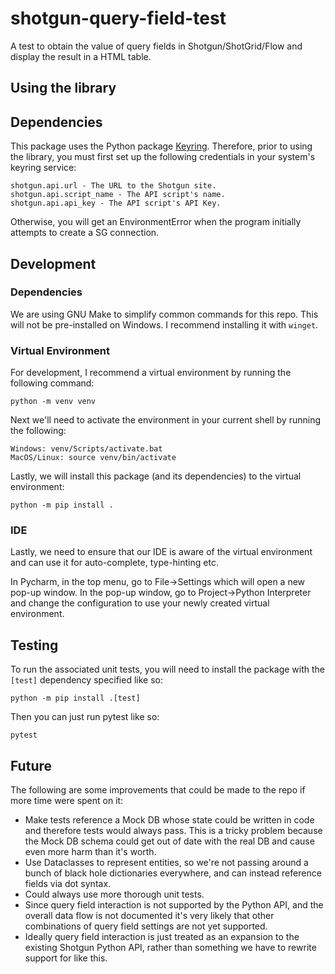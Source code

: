 # shotgun-query-field-test
A test to obtain the value of query fields in Shotgun/ShotGrid/Flow and display the result in a HTML table.

## Using the library

## Dependencies

This package uses the Python package [Keyring](https://pypi.org/project/keyring/).
Therefore, prior to using the library, you must first set up the following credentials in your system's keyring service:

```commandline
shotgun.api.url - The URL to the Shotgun site.
shotgun.api.script_name - The API script's name.
shotgun.api.api_key - The API script's API Key.
```

Otherwise, you will get an EnvironmentError when the program initially attempts to create a SG connection.

## Development

### Dependencies

We are using GNU Make to simplify common commands for this repo. This will not be pre-installed on Windows.
I recommend installing it with `winget`.

### Virtual Environment

For development, I recommend a virtual environment by running the following command:

```commandline
python -m venv venv
```

Next we'll need to activate the environment in your current shell by running the following:

```commandline
Windows: venv/Scripts/activate.bat
MacOS/Linux: source venv/bin/activate
```

Lastly, we will install this package (and its dependencies) to the virtual environment:

```commandline
python -m pip install .
```

### IDE

Lastly, we need to ensure that our IDE is aware of the virtual environment and can use it for
auto-complete, type-hinting etc.

In Pycharm, in the top menu, go to File->Settings which will open a new pop-up window. In the pop-up
window, go to Project->Python Interpreter and change the configuration to use your newly created
virtual environment.

## Testing

To run the associated unit tests, you will need to install the package with the `[test]` dependency
specified like so:

```commandline
python -m pip install .[test]
```

Then you can just run pytest like so:

```
pytest
```

## Future

The following are some improvements that could be made to the repo if more time were spent on it:

- Make tests reference a Mock DB whose state could be written in code and therefore tests would always pass. This
is a tricky problem because the Mock DB schema could get out of date with the real DB and cause even more harm than
it's worth.
- Use Dataclasses to represent entities, so we're not passing around a bunch of black hole dictionaries everywhere, and
can instead reference fields via dot syntax.
- Could always use more thorough unit tests.
- Since query field interaction is not supported by the Python API, and the overall data flow is not documented
it's very likely that other combinations of query field settings are not yet supported.
- Ideally query field interaction is just treated as an expansion to the existing Shotgun Python API, rather than
something we have to rewrite support for like this.